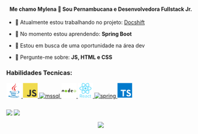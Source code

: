 <h4 align="center"> Me chamo Mylena 👋 Sou Pernambucana e Desenvolvedora Fullstack Jr.</h4>

- 🔭 Atualmente estou trabalhando no projeto: [Docshift](https://github.com/mylenaverspeelt/docshift)

- 🌱 No momento estou aprendendo: **Spring Boot**
  
- 🎯 Estou em busca de uma oportunidade na área dev
  
- 💬 Pergunte-me sobre: **JS, HTML e CSS**

<h3 align="left">Habilidades Tecnicas:</h3>
<p align="left"> <a href="https://www.java.com" target="_blank" rel="noreferrer"> <img src="https://raw.githubusercontent.com/devicons/devicon/master/icons/java/java-original.svg" alt="java" width="40" height="40"/> </a> <a href="https://developer.mozilla.org/en-US/docs/Web/JavaScript" target="_blank" rel="noreferrer"> <img src="https://raw.githubusercontent.com/devicons/devicon/master/icons/javascript/javascript-original.svg" alt="javascript" width="40" height="40"/> </a> <a href="https://www.microsoft.com/en-us/sql-server" target="_blank" rel="noreferrer"> <img src="https://www.svgrepo.com/show/303229/microsoft-sql-server-logo.svg" alt="mssql" width="40" height="40"/> </a> <a href="https://nodejs.org" target="_blank" rel="noreferrer"> <img src="https://raw.githubusercontent.com/devicons/devicon/master/icons/nodejs/nodejs-original-wordmark.svg" alt="nodejs" width="40" height="40"/> </a> <a href="https://reactjs.org/" target="_blank" rel="noreferrer"> <img src="https://raw.githubusercontent.com/devicons/devicon/master/icons/react/react-original-wordmark.svg" alt="react" width="40" height="40"/> </a> <a href="https://spring.io/" target="_blank" rel="noreferrer"> <img src="https://www.vectorlogo.zone/logos/springio/springio-icon.svg" alt="spring" width="40" height="40"/> </a> <a href="https://www.typescriptlang.org/" target="_blank" rel="noreferrer"> <img src="https://raw.githubusercontent.com/devicons/devicon/master/icons/typescript/typescript-original.svg" alt="typescript" width="40" height="40"/> </a> </p>

<div style="display: flex; flex-wrap: no-wrap">
<p><img src="https://github-readme-stats.vercel.app/api/top-langs/?username=mylenaverspeelt&layout=compact&langs_count=10&theme=ligth" /></p>
<p>&nbsp;<img src="https://github-readme-stats.vercel.app/api?username=mylenaverspeelt&show_icons=true&theme=transparent" style"width: 300px"/></p>
</div>

<div align="center">
    <img
        src="https://media2.giphy.com/media/HdBiTRPxTMnvi/giphy.gif?cid=790b7611ec26878ff072cc1bcf98badb5797a4f3ab5f5f73&rid=giphy.gif&ct=g" />
</div>

